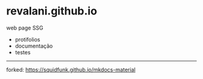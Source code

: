 # revalani.github.io
web page SSG

- protifolios
- documentação 
- testes

---

forked: https://squidfunk.github.io/mkdocs-material